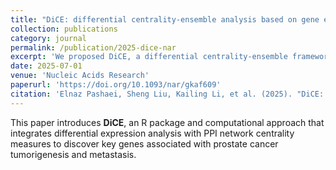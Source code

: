 ```yaml
---
title: "DiCE: differential centrality-ensemble analysis based on gene expression profiles and protein–protein interaction network"
collection: publications
category: journal
permalink: /publication/2025-dice-nar
excerpt: 'We proposed DiCE, a differential centrality-ensemble framework to discover key genes in cancer using PPI networks and expression data.'
date: 2025-07-01
venue: 'Nucleic Acids Research'
paperurl: 'https://doi.org/10.1093/nar/gkaf609'
citation: 'Elnaz Pashaei, Sheng Liu, Kailing Li, et al. (2025). "DiCE: differential centrality-ensemble analysis based on gene expression profiles and protein–protein interaction network." <i>Nucleic Acids Research</i>.'
---
```

This paper introduces **DiCE**, an R package and computational approach that integrates differential expression analysis with PPI network centrality measures to discover key genes associated with prostate cancer tumorigenesis and metastasis.
